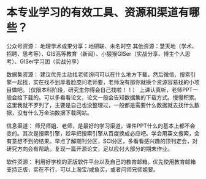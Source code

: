 # 本专业学习的有效工具、资源和渠道有哪些？
公众号资源：
地理学术成果分享：地研联、未名时空
其他资源：慧天地（学术、招聘、思考等）、GIS高等教育（新闻）、小猿猴GISer（实战分享、博主个人思考）、GISer学习团（实战分享）

数据集资源：
建议优先主动找老师询问可以在什么地方下载，然后微信、搜索引擎一起找，实在找不到厚着脸皮问老师要，老师没有那你就换个资源容易找的小项目做吧。（仅限本科阶段，研究生你得会自己找啦！！）
上课认真听，老师PPT一般会给下载的。可以多看看论文，论文一般会告知数据集的下载方式。慢慢积累。这里我就不罗列了，主要是自己也没整理过，一般都是需要什么数据就去找什么数据，没有什么万金油数据下载网站。

信息渠道：
	师兄师姐、老师，是最好的学习渠道，课件PPT什么的基本上都不会变的。其次是搜索引擎，趁早把搜索引擎从百度换成必应吧。学会用英文搜索，会有意想不到的结果。早点了解期刊分区，SCI分区，多看看感兴趣的顶刊定会，对研究方向会有帮助。复现一篇开源论文，足以应付大部分的期末作业。

软件资源：
	利用好学校的正版软件平台以及自己的教育邮箱。优先使用教育邮箱支持正版，实在不行，可以上淘宝/咸鱼买，或者问师兄师姐要。
